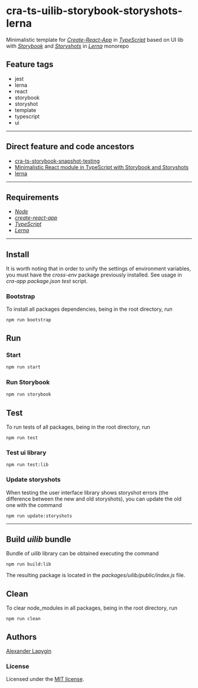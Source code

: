 # cra-ts-uilib-storybook-storyshots-lerna

Minimalistic template for [*Create-React-App*](https://create-react-app.dev/) in
[*TypeScript*](https://www.typescriptlang.org/) based on UI lib with [*Storybook*](https://storybook.js.org/) and
[*Storyshots*](https://storybook.js.org/docs/testing/structural-testing/) in [*Lerna*](https://lerna.js.org/) monorepo

## Feature tags

- jest
- lerna
- react
- storybook
- storyshot
- template
- typescript
- ui

---

## Direct feature and code ancestors

- [cra-ts-storybook-snapshot-testing](https://github.com/softspider/cra-ts-storybook-snapshot-testing)
- [Minimalistic React module in TypeScript with Storybook and Storyshots](https://github.com/softspider/react-ts-storybook-storyshots)
- [lerna](https://github.com/softspider/lerna)

---

## Requirements

* [*Node*](https://nodejs.org/en/download/package-manager/)
* [*create-react-app*](https://facebook.github.io/create-react-app/)
* [*TypeScript*](https://www.typescriptlang.org/)
* [*Lerna*](https://lerna.js.org/)

---

## Install

It is worth noting that in order to unify the settings of environment variables, you must have the *cross-env* package
previously installed. See usage in  *cra-app* *package.json* *test* script.

### Bootstrap

To install all packages dependencies, being in the root directory, run

```
npm run bootstrap
```

## Run

### Start

```sh
npm run start
```

### Run Storybook

```sh
npm run storybook
```

## Test

To run tests of all packages, being in the root directory, run

```
npm run test
```

### Test ui library

```
npm run test:lib
```

### Update storyshots

When testing the user interface library shows storyshot errors (the difference between the new and old storyshots), you
can update the old one with the command 

```
npm run update:storyshots
```

---

## Build *uilib* bundle

Bundle of *uilib* library can be obtained executing the command

```
npm run build:lib
```

The resulting package is located in the *packages/uilib/public/index.js* file.

## Clean

To clear node_modules in all packages, being in the root directory, run

```
npm run clean
```

## Authors

[Alexander Lapygin](https://github.com/AlexanderLapygin)

### License

Licensed under the [MIT license](./LICENSE). 

